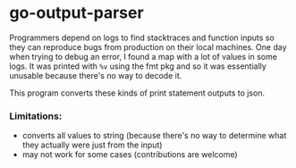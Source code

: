 # go-output-parser

Programmers depend on logs to find stacktraces and function inputs so they can reproduce bugs from production on their local machines. 
One day when trying to debug an error, I found a map with a lot of values in some logs.
It was printed with `%v` using the fmt pkg and so it was essentially unusable because there's no way to decode it.

This program converts these kinds of print statement outputs to json.


### Limitations:
- converts all values to string (because there's no way to determine what they actually were just from the input)
- may not work for some cases (contributions are welcome)
